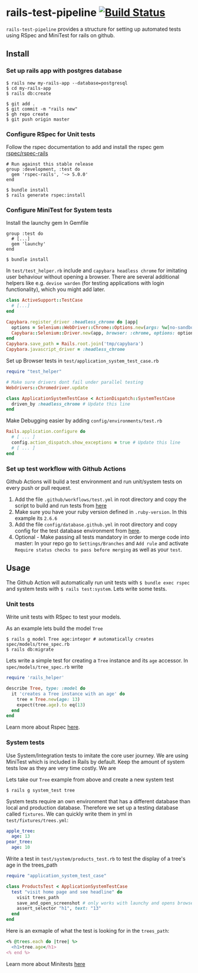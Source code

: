 # rails-test-pipeline [![Build Status](https://github.com/rspec/rspec-core/workflows/RSpec%20CI/badge.svg)](https://github.com/danburck/rails-test-pipeline/actions)

`rails-test-pipeline` provides a structure for setting up automated tests using RSpec and MiniTest for rails on github.

## Install
### Set up rails app with postgres database
```
$ rails new my-rails-app --database=postgresql
$ cd my-rails-app
$ rails db:create

$ git add .
$ git commit -m "rails new"
$ gh repo create
$ git push origin master
```

### Configure RSpec for Unit tests
Follow the rspec documentation to add and install the rspec gem [rspec/rspec-rails](https://github.com/rspec/rspec-rails)
```
# Run against this stable release
group :development, :test do
  gem 'rspec-rails', '~> 5.0.0'
end

$ bundle install
$ rails generate rspec:install
```
 
 
### Configure MiniTest for System tests
Install the launchy gem
In Gemfile
```
group :test do
  # [...]
  gem 'launchy'
end
```
```
$ bundle install
```

In `test/test_helper.rb` include and `capybara headless chrome` for imitating user behaviour without opening a browser. There are several additional helpers like e.g. `devise warden` (for testing applications with login functionality), which you might add later.
```ruby
class ActiveSupport::TestCase
  # [...]
end

Capybara.register_driver :headless_chrome do |app|
  options = Selenium::WebDriver::Chrome::Options.new(args: %w[no-sandbox headless disable-gpu window-size=1400,900])
  Capybara::Selenium::Driver.new(app, browser: :chrome, options: options)
end
Capybara.save_path = Rails.root.join('tmp/capybara')
Capybara.javascript_driver = :headless_chrome
``` 


Set up Browser tests in `test/application_system_test_case.rb`
```ruby
require "test_helper"

# Make sure drivers dont fail under parallel testing
Webdrivers::Chromedriver.update

class ApplicationSystemTestCase < ActionDispatch::SystemTestCase
  driven_by :headless_chrome # Update this line
end
```

Make Debugging easier by adding `config/environments/test.rb`
```ruby
Rails.application.configure do
  # [ ... ]
  config.action_dispatch.show_exceptions = true # Update this line
  # [ ... ]
end
```

### Set up test workflow with Github Actions
Github Actions will build a test environment and run unit/system tests on every push or pull request.

1. Add the file `.github/workflows/test.yml` in root directory and copy the script to build and run tests from [here](/.github/workflows/test.yaml)
2. Make sure you have your ruby version defined in `.ruby-version`. In this example its `2.6.6`
3. Add the file `config/database.github.yml` in root directory and copy config for the test database environment from [here](/config/database.github.yml).
4. Optional - Make passing all tests mandatory in order to merge code into master: In your repo go to `Settings/Branches` and `Add rule` and activate `Require status checks to pass before merging` as well as your `test`.


## Usage
The Github Action will automatically run unit tests with `$ bundle exec rspec` and system tests with `$ rails test:system`. Lets write some tests. 

### Unit tests
Write unit tests with RSpec to test your models.

As an example lets build the model `Tree`
```
$ rails g model Tree age:integer # automatically creates spec/models/tree_spec.rb
$ rails db:migrate
```

Lets write a simple test for creating a `Tree` instance and its `age` accessor. In `spec/models/tree_spec.rb` write

```ruby
require 'rails_helper'

describe Tree, type: :model do
  it 'creates a Tree instance with an age' do
    tree = Tree.new(age: 13)
    expect(tree.age).to eq(13)
  end
end
```
Learn more about Rspec [here](https://github.com/rspec/rspec-core).


### System tests
Use System/Integration tests to imitate the core user journey. We are using MiniTest which is included in Rails by default. Keep the amount of system tests low as they are very time costly. We are 

Lets take our `Tree` example from above and create a new system test
```
$ rails g system_test tree
```

System tests require an own environment that has a different database than local and production database. Therefore we set up a testing database called `fixtures`. We can quickly write them in yml in `test/fixtures/trees.yml`:
```yml
apple_tree:
  age: 13
pear_tree:
  age: 10
```

Write a test in `test/system/products_test.rb` to test the display of a tree's age in the trees_path
```ruby
require "application_system_test_case"

class ProductsTest < ApplicationSystemTestCase
  test "visit home page and see headline" do
    visit trees_path
    save_and_open_screenshot # only works with launchy and opens browser to take a screenshot, take in and out like raise
    assert_selector "h1", text: "13"
  end
end
```

Here is an exmaple of what the test is looking for in the `trees_path`:
```ruby 
<% @trees.each do |tree| %>
  <h1>tree.age</h1>
<% end %>
```


Learn more about Minitests [here](https://www.rubydoc.info/gems/minitest/2.3.1/MiniTest/Assertions)
